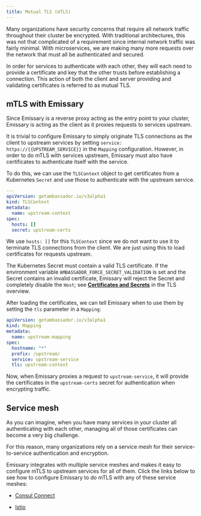 ```yaml
---
title: Mutual TLS (mTLS)
---
```


Many organizations have security concerns that require all network traffic
throughout their cluster be encrypted. With traditional architectures,
this was not that complicated of a requirement since internal network traffic
was fairly minimal. With microservices, we are making many more requests over
the network that must all be authenticated and secured.

In order for services to authenticate with each other, they will each need to
provide a certificate and key that the other trusts before establishing a
connection. This action of both the client and server providing and validating
certificates is referred to as mutual TLS.

## mTLS with Emissary

Since Emissary is a reverse proxy acting as the entry point to your cluster,
Emissary is acting as the client as it proxies requests to services upstream.

It is trivial to configure Emissary to simply originate TLS connections as
the client to upstream services by setting
`service: https://{{UPSTREAM_SERVICE}}` in the `Mapping` configuration.
However, in order to do mTLS with services upstream, Emissary must also
have certificates to authenticate itself with the service.

To do this, we can use the `TLSContext` object to get certificates from a
Kubernetes `Secret` and use those to authenticate with the upstream service.

```yaml
---
apiVersion: getambassador.io/v3alpha1
kind: TLSContext
metadata:
  name: upstream-context
spec:
  hosts: []
  secret: upstream-certs
```

We use `hosts: []` for this `TLSContext` since we do not want to use it to terminate
TLS connections from the client. We are just using this to load certificates for
requests upstream.

<Alert severity="warning">

  The Kubernetes Secret must contain a valid TLS certificate. If the environment
  variable `AMBASSADOR_FORCE_SECRET_VALIDATION` is set and the Secret contains an invalid
  certificate, Emissary will reject the Secret and completely disable the `Host`;
  see [**Certificates and Secrets**](../#certificates-and-secrets) in the TLS overview.

</Alert>

After loading the certificates, we can tell Emissary when to use them by
setting the `tls` parameter in a `Mapping`:

```yaml
apiVersion: getambassador.io/v3alpha1
kind: Mapping
metadata:
  name: upstream-mapping
spec:
  hostname: "*"
  prefix: /upstream/
  service: upstream-service
  tls: upstream-context
```

Now, when Emissary proxies a request to `upstream-service`, it will provide
the certificates in the `upstream-certs` secret for authentication when
encrypting traffic.

## Service mesh

As you can imagine, when you have many services in your cluster all
authenticating with each other, managing all of those certificates can become a
very big challenge.

For this reason, many organizations rely on a service mesh for their
service-to-service authentication and encryption.

Emissary integrates with multiple service meshes and makes it easy to
configure mTLS to upstream services for all of them. Click the links below to
see how to configure Emissary to do mTLS with any of these service meshes:

- [Consul Connect](../../../../howtos/consul/)

- [Istio](../../../../howtos/istio/)
